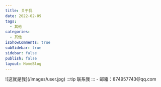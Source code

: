 ```yaml
---
title: 关于我
date: 2022-02-09
tags:
  - 其他
categories:
  - 其他
isShowComments: true
subSidebar: true
sidebar: false
publish: false
layout: HomeBlog
---
```


<!-- more -->

<Boxx/>
![这就是我](/images/user.jpg)
:::tip
联系我
:::
- 邮箱：874957743@qq.com
<Reward/>
